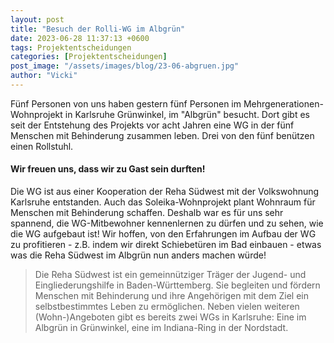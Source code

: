 ```yaml
---
layout: post
title: "Besuch der Rolli-WG im Albgrün"
date: 2023-06-28 11:37:13 +0600
tags: Projektentscheidungen
categories: [Projektentscheidungen]
post_image: "/assets/images/blog/23-06-abgruen.jpg"
author: "Vicki"
---
```


<p>Fünf Personen von uns haben gestern fünf Personen im Mehrgenerationen-Wohnprojekt in Karlsruhe Grünwinkel, im "Albgrün" besucht. Dort gibt es seit der Entstehung des Projekts vor acht Jahren eine WG in der fünf Menschen mit Behinderung zusammen leben. Drei von den fünf benützen einen Rollstuhl. </p>

<h4>Wir freuen uns, dass wir zu Gast sein durften!</h4>

<p>Die WG ist aus einer Kooperation der Reha Südwest mit der Volkswohnung Karlsruhe entstanden. Auch das Soleika-Wohnprojekt plant Wohnraum für Menschen mit Behinderung schaffen. Deshalb war es für uns sehr spannend, die WG-Mitbewohner kennenlernen zu dürfen und zu sehen, wie die WG aufgebaut ist! Wir hoffen, von den Erfahrungen im Aufbau der WG zu profitieren - z.B. indem wir direkt Schiebetüren im Bad einbauen - etwas was die Reha Südwest im Albgrün nun anders machen würde!</p>


<blockquote class="blockquote single-quote">
  <p>Die Reha Südwest ist ein gemeinnütziger Träger der Jugend- und Eingliederungshilfe in Baden-Württemberg. Sie begleiten und fördern Menschen mit Behinderung und ihre Angehörigen mit dem Ziel ein selbstbestimmtes Leben zu ermöglichen. Neben vielen weiteren (Wohn-)Angeboten gibt es bereits zwei WGs in Karlsruhe: Eine im Albgrün in Grünwinkel, eine im Indiana-Ring in der Nordstadt.</p>
</blockquote>
  
